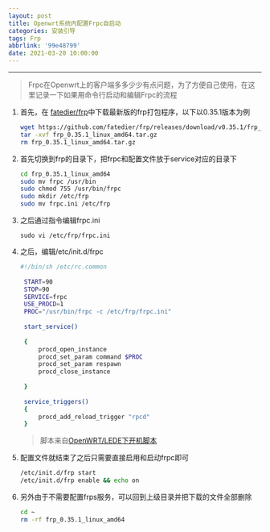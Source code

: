 ```yaml
---
layout: post
title: Openwrt系统内配置Frpc自启动
categories: 安装引导
tags: Frp
abbrlink: '99e48799'
date: 2021-03-20 10:00:00
---
```


---

> Frpc在Openwrt上的客户端多多少少有点问题，为了方便自己使用，在这里记录一下如果用命令行启动和编辑Frpc的流程

1. 首先，在 [fatedier/frp](https://github.com/fatedier/frp/releases/)中下载最新版的frp打包程序，以下以0.35.1版本为例

   ```bash
   wget https://github.com/fatedier/frp/releases/download/v0.35.1/frp_0.35.1_linux_amd64.tar.gz
   tar -xvf frp_0.35.1_linux_amd64.tar.gz
   rm frp_0.35.1_linux_amd64.tar.gz
   ```

2. 首先切换到frp的目录下，把frpc和配置文件放于service对应的目录下

   ```bash
   cd frp_0.35.1_linux_amd64
   sudo mv frpc /usr/bin
   sudo chmod 755 /usr/bin/frpc 
   sudo mkdir /etc/frp
   sudo mv frpc.ini /etc/frp 
   ```

3. 之后通过指令编辑frpc.ini

   `sudo vi /etc/frp/frpc.ini`

4. 之后，编辑/etc/init.d/frpc

   ```bash
   #!/bin/sh /etc/rc.common
    
    START=90
    STOP=90
    SERVICE=frpc
    USE_PROCD=1
    PROC="/usr/bin/frpc -c /etc/frp/frpc.ini"
    
    start_service()
    
    {
        procd_open_instance
        procd_set_param command $PROC
        procd_set_param respawn
        procd_close_instance
    
    }
    
    service_triggers()
    {
        procd_add_reload_trigger "rpcd"
    }
    ```

   > 脚本来自[OpenWRT/LEDE下开机脚本](https://juejin.cn/post/6844904014446854158)

5. 配置文件就结束了之后只需要直接启用和启动frpc即可

   ```bash
   /etc/init.d/frp start
   /etc/init.d/frp enable && echo on
   ```

6. 另外由于不需要配置frps服务，可以回到上级目录并把下载的文件全部删除

   ```bash
   cd ~
   rm -rf frp_0.35.1_linux_amd64
   ```
